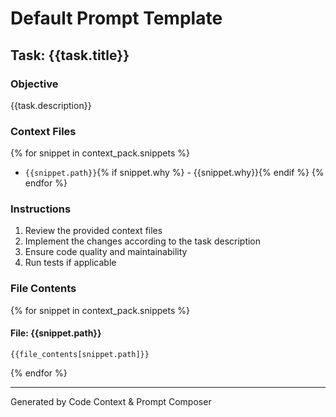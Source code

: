 # Default Prompt Template

## Task: {{task.title}}

### Objective
{{task.description}}

### Context Files
{% for snippet in context_pack.snippets %}
- `{{snippet.path}}`{% if snippet.why %} - {{snippet.why}}{% endif %}
{% endfor %}

### Instructions
1. Review the provided context files
2. Implement the changes according to the task description
3. Ensure code quality and maintainability
4. Run tests if applicable

### File Contents
{% for snippet in context_pack.snippets %}
#### File: {{snippet.path}}
```
{{file_contents[snippet.path]}}
```

{% endfor %}

---
Generated by Code Context & Prompt Composer
